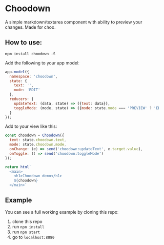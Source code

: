 # Choodown

A simple markdown/textarea component with ability to preview your changes.  Made for choo.

## How to use:

```
npm install choodown -S
```

Add the following to your app model:

```javascript
app.model({
  namespace: 'choodown',
  state: {
    text: '',
    mode: 'EDIT'
  },
  reducers: {
    updateText: (data, state) => ({text: data}),
    toggleMode: (mode, state) => ({mode: state.mode === 'PREVIEW' ? 'EDIT' : 'PREVIEW'})
  }
});
```

Add to your view like this:

```javascript
const choodown = Choodown({
  text: state.choodown.text,
  mode: state.choodown.mode,
  onChange: (e) => send('choodown:updateText', e.target.value),
  onToggle: () => send('choodown:toggleMode')
});

return html`
  <main>
    <h1>Choodown demo</h1>
    ${choodown}
  </main>`
```

## Example

You can see a full working example by cloning this repo:
1. clone this repo
2. run `npm install`
3. run `npm start`
4. go to `localhost:8080`
